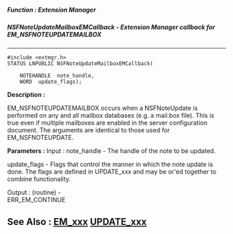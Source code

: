 ##### Function : Extension Manager
##### NSFNoteUpdateMailboxEMCallback - Extension Manager callback for EM_NSFNOTEUPDATEMAILBOX
---
```
#include <extmgr.h>
STATUS LNPUBLIC NSFNoteUpdateMailboxEMCallback(

	NOTEHANDLE  note_handle,
	WORD  update_flags);
```
**Description :**

EM_NSFNOTEUPDATEMAILBOX occurs when a NSFNoteUpdate is performed on any and all 
mailbox databases (e.g. a mail.box file).  This is true even if multiple 
mailboxes are enabled in the server configuration document.  The arguments are 
identical to those used for EM_NSFNOTEUPDATE.

**Parameters :**
Input :
note_handle  -  The handle of the note to be updated.

update_flags  -  Flags that control the manner in which the note update is done. The flags are defined in UPDATE_xxx and may be or'ed together to combine functionality.

Output :
(routine)  -  
ERR_EM_CONTINUE



**See Also :**
[EM_xxx](/reference/Symb/EM_xxx)
[UPDATE_xxx](/reference/Symb/UPDATE_xxx)
---
